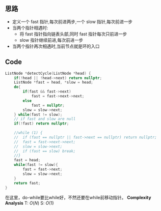 ## 思路
- 定义一个 fast 指针,每次前进两步,一个 slow 指针,每次前进一步
- 当两个指针相遇时:
	- 将 fast 指针指向链表头部,同时 fast 指针每次只前进一步
	- slow 指针继续前进,每次前进一步
- 当两个指针再次相遇时,当前节点就是环的入口

## Code
```cpp
ListNode *detectCycle(ListNode *head) {
	if(!head || !head->next) return nullptr;
	ListNode *fast = head, *slow = head;
	do{
		if(fast && fast->next)
			fast = fast->next->next;
		else
			fast = nullptr;
		slow = slow->next;
	} while(fast != slow);
	// if fast and slow are null
	if(!fast) return nullptr;
	
	//while (1) {
	// 	if (fast == nullptr || fast->next == nullptr) return nullptr;
	// 	fast = fast->next->next;
	// 	slow = slow->next;
	// 	if (fast == slow) break;
	//}
	fast = head;
	while(fast != slow){
		fast = fast->next;
		slow = slow->next;     
	}
	return fast;
}
```
在这里，do-while要比while好，不然还要在while前移动指针。
**Complexity Analysis**
T: $O(N)$
S: $O(1)$